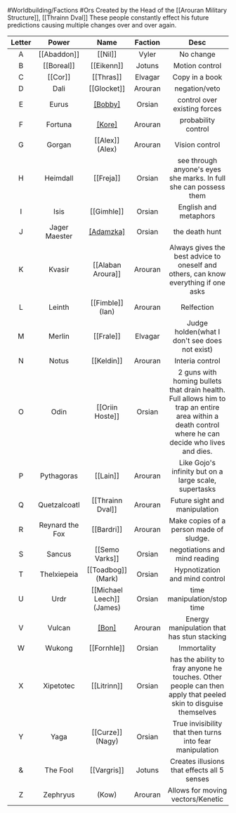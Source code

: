 #Worldbuilding/Factions #Ors 
Created by the Head of the [[Arouran Military Structure]], [[Thrainn Dval]] 
These people constantly effect his future predictions causing multiple changes over and over again.

| Letter |      Power      |           Name            | Faction |                                                                        Desc                                                                         |
| :----: | :-------------: | :-----------------------: | :-----: | :-------------------------------------------------------------------------------------------------------------------------------------------------: |
|   A    |   [[Abaddon]]   |          [[Nil]]          |  Vyler  |                                                                      No change                                                                      |
|   B    |   [[Boreal]]    |        [[Eikenn]]         | Jotuns  |                                                                   Motion control                                                                    |
|   C    |     [[Cor]]     |         [[Thras]]         | Elvagar |                                                                   Copy in a book                                                                    |
|   D    |      Dali       |        [[Glocket]]        | Arouran |                                                                    negation/veto                                                                    |
|   E    |      Eurus      |     [[Bobby]](Barnes)     | Orsian  |                                                            control over existing forces                                                             |
|   F    |     Fortuna     |      [[Kore]](Milan)      | Arouran |                                                                 probability control                                                                 |
|   G    |     Gorgan      |      [[Alex]] (Alex)      | Arouran |                                                                   Vision control                                                                    |
|   H    |    Heimdall     |         [[Freja]]         | Orsian  |                                          see through anyone's eyes she marks. In full she can possess them                                          |
|   I    |      Isis       |        [[Gimhle]]         | Orsian  |                                                                English and metaphors                                                                |
|   J    |  Jager Maester  |     [[Adamzka]](Ezra)     | Orsian  |                                                                   the death hunt                                                                    |
|   K    |     Kvasir      |     [[Alaban Aroura]]     | Arouran |                                 Always gives the best advice to oneself and others, can know everything if one asks                                 |
|   L    |     Leinth      |     [[Fimble]] (Ian)      | Arouran |                                                                     Relfection                                                                      |
|   M    |     Merlin      |         [[Frale]]         | Elvagar |                                                    Judge holden(what I don't see does not exist)                                                    |
|   N    |      Notus      |        [[Keldin]]         | Arouran |                                                                   Interia control                                                                   |
|   O    |      Odin       |      [[Oriin Hoste]]      | Orsian  | 2 guns with homing bullets that drain health. Full allows him to trap an entire area within a death control where he can decide who lives and dies. |
|   P    |   Pythagoras    |         [[Lain]]          | Arouran |                                                Like Gojo's infinity but on a large scale, supertasks                                                |
|   Q    |  Quetzalcoatl   |     [[Thrainn Dval]]      | Arouran |                                                            Future sight and manipulation                                                            |
|   R    | Reynard the Fox |        [[Bardri]]         | Arouran |                                                       Make copies of a person made of sludge.                                                       |
|   S    |     Sancus      |      [[Semo Varks]]       | Orsian  |                                                            negotiations and mind reading                                                            |
|   T    |   Thelxiepeia   |    [[Toadbog]] (Mark)     | Orsian  |                                                           Hypnotization and mind control                                                            |
|   U    |      Urdr       | [[Michael Leech]] (James) | Orsian  |                                                             time manipulation/stop time                                                             |
|   V    |     Vulcan      |      [[Bon]](Aryan)       | Arouran |                                                     Energy manipulation that has stun stacking                                                      |
|   W    |     Wukong      |        [[Fornhle]]        | Orsian  |                                                                     Immortality                                                                     |
|   X    |    Xipetotec    |        [[Litrinn]]        | Orsian  |                   has the ability to fray anyone he touches. Other people can then apply that peeled skin to disguise themselves                    |
|   Y    |      Yaga       |     [[Curze]] (Nagy)      | Orsian  |                                              True invisibility that then turns into fear manipulation                                               |
|   &    |    The Fool     |        [[Vargris]]        | Jotuns  |                                                     Creates illusions that effects all 5 senses                                                     |
|   Z    |    Zephryus     |           (Kow)           | Arouran |                                                          Allows for moving vectors/Kenetic                                                          |

